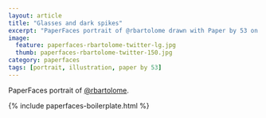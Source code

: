 ```yaml
---
layout: article
title: "Glasses and dark spikes"
excerpt: "PaperFaces portrait of @rbartolome drawn with Paper by 53 on an iPad."
image: 
  feature: paperfaces-rbartolome-twitter-lg.jpg
  thumb: paperfaces-rbartolome-twitter-150.jpg
category: paperfaces
tags: [portrait, illustration, paper by 53]
---
```


PaperFaces portrait of [@rbartolome](http://twitter.com/rbartolome).

{% include paperfaces-boilerplate.html %}